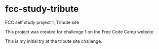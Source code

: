 # fcc-study-tribute
FCC self study project 1, Tribute site

This project was created for challenge 1 on the Free Code Camp website. 

This is my initial try at the tribute site challenge.

